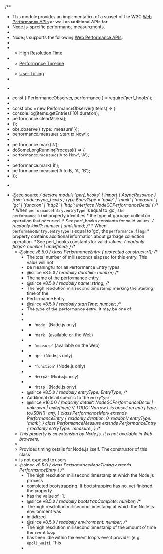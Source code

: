 /**
 * This module provides an implementation of a subset of the W3C [Web Performance APIs](https://w3c.github.io/perf-timing-primer/) as well as additional APIs for
 * Node.js-specific performance measurements.
 *
 * Node.js supports the following [Web Performance APIs](https://w3c.github.io/perf-timing-primer/):
 *
 * * [High Resolution Time](https://www.w3.org/TR/hr-time-2)
 * * [Performance Timeline](https://w3c.github.io/performance-timeline/)
 * * [User Timing](https://www.w3.org/TR/user-timing/)
 *
 * ```js
 * const { PerformanceObserver, performance } = require('perf_hooks');
 *
 * const obs = new PerformanceObserver((items) => {
 *   console.log(items.getEntries()[0].duration);
 *   performance.clearMarks();
 * });
 * obs.observe({ type: 'measure' });
 * performance.measure('Start to Now');
 *
 * performance.mark('A');
 * doSomeLongRunningProcess(() => {
 *   performance.measure('A to Now', 'A');
 *
 *   performance.mark('B');
 *   performance.measure('A to B', 'A', 'B');
 * });
 * ```
 * @see [source](https://github.com/nodejs/node/blob/v18.0.0/lib/perf_hooks.js)
 */
declare module 'perf_hooks' {
    import { AsyncResource } from 'node:async_hooks';
    type EntryType = 'node' | 'mark' | 'measure' | 'gc' | 'function' | 'http2' | 'http';
    interface NodeGCPerformanceDetail {
        /**
         * When `performanceEntry.entryType` is equal to 'gc', `the performance.kind` property identifies
         * the type of garbage collection operation that occurred.
         * See perf_hooks.constants for valid values.
         */
        readonly kind?: number | undefined;
        /**
         * When `performanceEntry.entryType` is equal to 'gc', the `performance.flags`
         * property contains additional information about garbage collection operation.
         * See perf_hooks.constants for valid values.
         */
        readonly flags?: number | undefined;
    }
    /**
     * @since v8.5.0
     */
    class PerformanceEntry {
        protected constructor();
        /**
         * The total number of milliseconds elapsed for this entry. This value will not
         * be meaningful for all Performance Entry types.
         * @since v8.5.0
         */
        readonly duration: number;
        /**
         * The name of the performance entry.
         * @since v8.5.0
         */
        readonly name: string;
        /**
         * The high resolution millisecond timestamp marking the starting time of the
         * Performance Entry.
         * @since v8.5.0
         */
        readonly startTime: number;
        /**
         * The type of the performance entry. It may be one of:
         *
         * * `'node'` (Node.js only)
         * * `'mark'` (available on the Web)
         * * `'measure'` (available on the Web)
         * * `'gc'` (Node.js only)
         * * `'function'` (Node.js only)
         * * `'http2'` (Node.js only)
         * * `'http'` (Node.js only)
         * @since v8.5.0
         */
        readonly entryType: EntryType;
        /**
         * Additional detail specific to the `entryType`.
         * @since v16.0.0
         */
        readonly detail?: NodeGCPerformanceDetail | unknown | undefined; // TODO: Narrow this based on entry type.
        toJSON(): any;
    }
    class PerformanceMark extends PerformanceEntry {
        readonly duration: 0;
        readonly entryType: 'mark';
    }
    class PerformanceMeasure extends PerformanceEntry {
        readonly entryType: 'measure';
    }
    /**
     * _This property is an extension by Node.js. It is not available in Web browsers._
     *
     * Provides timing details for Node.js itself. The constructor of this class
     * is not exposed to users.
     * @since v8.5.0
     */
    class PerformanceNodeTiming extends PerformanceEntry {
        /**
         * The high resolution millisecond timestamp at which the Node.js process
         * completed bootstrapping. If bootstrapping has not yet finished, the property
         * has the value of -1.
         * @since v8.5.0
         */
        readonly bootstrapComplete: number;
        /**
         * The high resolution millisecond timestamp at which the Node.js environment was
         * initialized.
         * @since v8.5.0
         */
        readonly environment: number;
        /**
         * The high resolution millisecond timestamp of the amount of time the event loop
         * has been idle within the event loop's event provider (e.g. `epoll_wait`). This
         * 